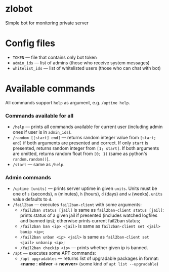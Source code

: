 zlobot
======

Simple bot for monitoring private server

Config files
================

* `TOKEN` — file that contains only bot token
* `admin_ids` — list of admins (those who receive system messages)
* `whitelist_ids` — list of whitelisted users (those who can chat with bot)

Available commands
==================

All commands support `help` as argument, e.g. `/uptime help`.

### Commands available for all

* `/help` — prints all commands available for current 
    user (including admin ones if user is in `admin_ids`).
* `/random [[start] end]` — returns random integer value from
    `[start; end]` if both arguments are presented and correct.
    If only `start` is presented, returns random integer from
    `[1; start]`.
    If both arguments are omitted, returns random float from
    `[0; 1)` (same as python's `random.random()`).
* `/start` — same as `/help`.

### Admin commands

* `/uptime [units]` — prints server uptime in given `units`.
    Units must be one of `s` (seconds), `m` (minutes), 
    `h` (hours), `d` (days) and `w` (weeks). `units` value
    defaults to `d`.
* `/fail2ban` — executes `fail2ban-client` with some arguments:
    * `/fail2ban status [jail]` is same as `fail2ban-client status [jail]`:
        prints status of a given jail if presented (includes
        watched logfiles and banned ips); otherwise prints
        current fail2ban status;
    * `/fail2ban ban <ip> <jail>` is same as
        `fail2ban-client set <jail> banip <ip>`;
    * `/fail2ban unban <ip> <jail>` is same as
        `fail2ban-client set <jail> unbanip <ip>`;
    * `/fail2ban checkip <ip>` — prints whether given ip is banned.
* `/apt` — executes some APT commands:
    * `/apt upgradables` — returns list of upgradable packages
        in format: «**name** : __oldver__ → __newver__»
        (some kind of `apt list --upgradable`)
